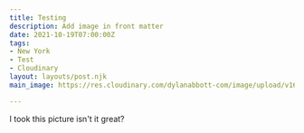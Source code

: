 ```yaml
---
title: Testing
description: Add image in front matter
date: 2021-10-19T07:00:00Z
tags:
- New York
- Test
- Cloudinary
layout: layouts/post.njk
main_image: https://res.cloudinary.com/dylanabbott-com/image/upload/v1634680175/https:/res.cloudinary.com/dylanabbott-com/image/upload/IMG_4711-2000-px_pmdsls.jpg

---
```

I took this picture isn't it great?